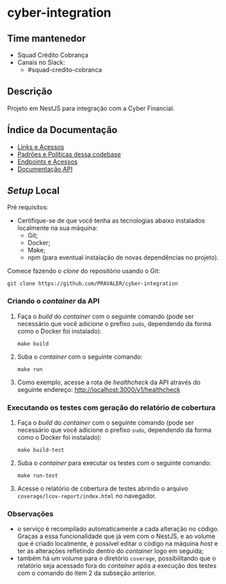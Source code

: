 # cyber-integration

## Time mantenedor

- Squad Crédito Cobrança
- Canais no Slack:
  - #squad-credito-cobranca

## Descrição

Projeto em NestJS para integração com a Cyber Financial.

## Índice da Documentação

- [Links e Acessos](docs/links-e-acessos.md)
- [Padrões e Políticas dessa codebase](docs/padroes-e-politicas-dessa-codebase.md)
- [Endpoints e Acessos](docs/endpoints-e-acessos.md)
- [Documentação API](docs/documentacao-api.md)

## *Setup* Local

Pré requisitos:

- Certifique-se de que você tenha as tecnologias abaixo instalados localmente na sua máquina:
  - Git;
  - Docker;
  - Make;
  - npm (para eventual instalação de novas dependências no projeto).

Comece fazendo o *clone* do repositório usando o Git:

   ```
   git clone https://github.com/PRAVALER/cyber-integration
   ```

### Criando o *container* da API

1. Faça o *build* do *container* com o seguinte comando (pode ser necessário que você adicione o prefixo `sudo`, dependendo da forma como o Docker foi instalado):

   ```
   make build
   ```

2. Suba o *container* com o seguinte comando:

   ```
   make run
   ```

3. Como exemplo, acesse a rota de *healthcheck* da API através do seguinte endereço: <http://localhost:3000/v1/healthcheck>

### Executando os testes com geração do relatório de cobertura

1. Faça o *build* do *container* com o seguinte comando (pode ser necessário que você adicione o prefixo `sudo`, dependendo da forma como o Docker foi instalado):

   ```
   make build-test
   ```

2. Suba o *container* para executar os testes com o seguinte comando:

   ```
   make run-test
   ```

3. Acesse o relatório de cobertura de testes abrindo o arquivo `coverage/lcov-report/index.html` no navegador.

### Observações

- o serviço é recompilado automaticamente a cada alteração no código. Graças a essa funcionalidade que já vem com o NestJS, e ao volume que é criado localmente, é possível editar o código na máquina *host* e ter as alterações refletindo dentro do *container* logo em seguida;
- também há um volume para o diretório `coverage`, possibilitando que o relatório seja acessado fora do *container* após a execução dos testes com o comando do item 2 da subseção anterior.

